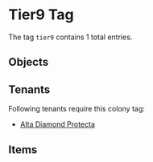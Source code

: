# Tier9 Tag

The tag `tier9` contains 1 total entries.

## Objects

## Tenants

Following tenants require this colony tag:

- [Alta Diamond Protecta](https://ceterai.github.io/MyEnternia/Wiki/AltaDiamondProtecta)

## Items
